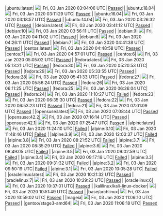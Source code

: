 |ubuntu:latest| ![](https://neilpang.github.io/acmetest/status/ubuntu-latest.svg?1578020646)| Fri, 03 Jan 2020 03:04:06 UTC| [Passed](https://github.com/Neilpang/acmetest/blob/master/logs/ubuntu-latest.out) |
|ubuntu:18.04| ![](https://neilpang.github.io/acmetest/status/ubuntu-18.04.svg?1578021089)| Fri, 03 Jan 2020 03:11:29 UTC| [Passed](https://github.com/Neilpang/acmetest/blob/master/logs/ubuntu-18.04.out) |
|ubuntu:16.04| ![](https://neilpang.github.io/acmetest/status/ubuntu-16.04.svg?1578021537)| Fri, 03 Jan 2020 03:18:57 UTC| [Passed](https://github.com/Neilpang/acmetest/blob/master/logs/ubuntu-16.04.out) |
|ubuntu:14.04| ![](https://neilpang.github.io/acmetest/status/ubuntu-14.04.svg?1578021992)| Fri, 03 Jan 2020 03:26:32 UTC| [Passed](https://github.com/Neilpang/acmetest/blob/master/logs/ubuntu-14.04.out) |
|debian:latest| ![](https://neilpang.github.io/acmetest/status/debian-latest.svg?1578022872)| Fri, 03 Jan 2020 03:41:12 UTC| [Passed](https://github.com/Neilpang/acmetest/blob/master/logs/debian-latest.out) |
|debian:10| ![](https://neilpang.github.io/acmetest/status/debian-10.svg?1578023771)| Fri, 03 Jan 2020 03:56:11 UTC| [Passed](https://github.com/Neilpang/acmetest/blob/master/logs/debian-10.out) |
|debian:9| ![](https://neilpang.github.io/acmetest/status/debian-9.svg?1578024662)| Fri, 03 Jan 2020 04:11:02 UTC| [Passed](https://github.com/Neilpang/acmetest/blob/master/logs/debian-9.out) |
|debian:8| ![](https://neilpang.github.io/acmetest/status/debian-8.svg?1578025571)| Fri, 03 Jan 2020 04:26:11 UTC| [Passed](https://github.com/Neilpang/acmetest/blob/master/logs/debian-8.out) |
|debian:7| ![](https://neilpang.github.io/acmetest/status/debian-7.svg?1578026498)| Fri, 03 Jan 2020 04:41:38 UTC| [Passed](https://github.com/Neilpang/acmetest/blob/master/logs/debian-7.out) |
|centos:latest| ![](https://neilpang.github.io/acmetest/status/centos-latest.svg?1578026938)| Fri, 03 Jan 2020 04:48:58 UTC| [Passed](https://github.com/Neilpang/acmetest/blob/master/logs/centos-latest.out) |
|centos:7| ![](https://neilpang.github.io/acmetest/status/centos-7.svg?1578027421)| Fri, 03 Jan 2020 04:57:01 UTC| [Passed](https://github.com/Neilpang/acmetest/blob/master/logs/centos-7.out) |
|centos:6| ![](https://neilpang.github.io/acmetest/status/centos-6.svg?1578027902)| Fri, 03 Jan 2020 05:05:02 UTC| [Passed](https://github.com/Neilpang/acmetest/blob/master/logs/centos-6.out) |
|fedora:latest| ![](https://neilpang.github.io/acmetest/status/fedora-latest.svg?1578028401)| Fri, 03 Jan 2020 05:13:21 UTC| [Passed](https://github.com/Neilpang/acmetest/blob/master/logs/fedora-latest.out) |
|fedora:30| ![](https://neilpang.github.io/acmetest/status/fedora-30.svg?1578028853)| Fri, 03 Jan 2020 05:20:53 UTC| [Passed](https://github.com/Neilpang/acmetest/blob/master/logs/fedora-30.out) |
|fedora:29| ![](https://neilpang.github.io/acmetest/status/fedora-29.svg?1578029635)| Fri, 03 Jan 2020 05:33:55 UTC| [Passed](https://github.com/Neilpang/acmetest/blob/master/logs/fedora-29.out) |
|fedora:28| ![](https://neilpang.github.io/acmetest/status/fedora-28.svg?1578030093)| Fri, 03 Jan 2020 05:41:33 UTC| [Passed](https://github.com/Neilpang/acmetest/blob/master/logs/fedora-28.out) |
|fedora:27| ![](https://neilpang.github.io/acmetest/status/fedora-27.svg?1578030984)| Fri, 03 Jan 2020 05:56:24 UTC| [Passed](https://github.com/Neilpang/acmetest/blob/master/logs/fedora-27.out) |
|fedora:26| ![](https://neilpang.github.io/acmetest/status/fedora-26.svg?1578031885)| Fri, 03 Jan 2020 06:11:25 UTC| [Passed](https://github.com/Neilpang/acmetest/blob/master/logs/fedora-26.out) |
|fedora:25| ![](https://neilpang.github.io/acmetest/status/fedora-25.svg?1578032764)| Fri, 03 Jan 2020 06:26:04 UTC| [Passed](https://github.com/Neilpang/acmetest/blob/master/logs/fedora-25.out) |
|fedora:24| ![](https://neilpang.github.io/acmetest/status/fedora-24.svg?1578049827)| Fri, 03 Jan 2020 11:10:27 UTC| [Failed](https://github.com/Neilpang/acmetest/blob/master/logs/fedora-24.out) |
|fedora:23| ![](https://neilpang.github.io/acmetest/status/fedora-23.svg?1578033330)| Fri, 03 Jan 2020 06:35:30 UTC| [Passed](https://github.com/Neilpang/acmetest/blob/master/logs/fedora-23.out) |
|fedora:22| ![](https://neilpang.github.io/acmetest/status/fedora-22.svg?1578034403)| Fri, 03 Jan 2020 06:53:23 UTC| [Passed](https://github.com/Neilpang/acmetest/blob/master/logs/fedora-22.out) |
|fedora:21| ![](https://neilpang.github.io/acmetest/status/fedora-21.svg?1578034869)| Fri, 03 Jan 2020 07:01:09 UTC| [Passed](https://github.com/Neilpang/acmetest/blob/master/logs/fedora-21.out) |
|opensuse:latest| ![](https://neilpang.github.io/acmetest/status/opensuse-latest.svg?1578035324)| Fri, 03 Jan 2020 07:08:44 UTC| [Passed](https://github.com/Neilpang/acmetest/blob/master/logs/opensuse-latest.out) |
|opensuse:42.2| ![](https://neilpang.github.io/acmetest/status/opensuse-42.2.svg?1578035774)| Fri, 03 Jan 2020 07:16:14 UTC| [Passed](https://github.com/Neilpang/acmetest/blob/master/logs/opensuse-42.2.out) |
|opensuse:42.1| ![](https://neilpang.github.io/acmetest/status/opensuse-42.1.svg?1578036347)| Fri, 03 Jan 2020 07:25:47 UTC| [Passed](https://github.com/Neilpang/acmetest/blob/master/logs/opensuse-42.1.out) |
|alpine:latest| ![](https://neilpang.github.io/acmetest/status/alpine-latest.svg?1578050650)| Fri, 03 Jan 2020 11:24:10 UTC| [Failed](https://github.com/Neilpang/acmetest/blob/master/logs/alpine-latest.out) |
|alpine:3.10| ![](https://neilpang.github.io/acmetest/status/alpine-3.10.svg?1578052126)| Fri, 03 Jan 2020 11:48:46 UTC| [Failed](https://github.com/Neilpang/acmetest/blob/master/logs/alpine-3.10.out) |
|alpine:3.9| ![](https://neilpang.github.io/acmetest/status/alpine-3.9.svg?1578053017)| Fri, 03 Jan 2020 12:03:37 UTC| [Failed](https://github.com/Neilpang/acmetest/blob/master/logs/alpine-3.9.out) |
|alpine:3.8| ![](https://neilpang.github.io/acmetest/status/alpine-3.8.svg?1578039712)| Fri, 03 Jan 2020 08:21:52 UTC| [Failed](https://github.com/Neilpang/acmetest/blob/master/logs/alpine-3.8.out) |
|alpine:3.7| ![](https://neilpang.github.io/acmetest/status/alpine-3.7.svg?1578040529)| Fri, 03 Jan 2020 08:35:29 UTC| [Failed](https://github.com/Neilpang/acmetest/blob/master/logs/alpine-3.7.out) |
|alpine:3.6| ![](https://neilpang.github.io/acmetest/status/alpine-3.6.svg?1578041345)| Fri, 03 Jan 2020 08:49:05 UTC| [Failed](https://github.com/Neilpang/acmetest/blob/master/logs/alpine-3.6.out) |
|alpine:3.5| ![](https://neilpang.github.io/acmetest/status/alpine-3.5.svg?1578042179)| Fri, 03 Jan 2020 09:02:59 UTC| [Failed](https://github.com/Neilpang/acmetest/blob/master/logs/alpine-3.5.out) |
|alpine:3.4| ![](https://neilpang.github.io/acmetest/status/alpine-3.4.svg?1578043036)| Fri, 03 Jan 2020 09:17:16 UTC| [Failed](https://github.com/Neilpang/acmetest/blob/master/logs/alpine-3.4.out) |
|alpine:3.3| ![](https://neilpang.github.io/acmetest/status/alpine-3.3.svg?1578043892)| Fri, 03 Jan 2020 09:31:32 UTC| [Failed](https://github.com/Neilpang/acmetest/blob/master/logs/alpine-3.3.out) |
|alpine:3.2| ![](https://neilpang.github.io/acmetest/status/alpine-3.2.svg?1578045019)| Fri, 03 Jan 2020 09:50:19 UTC| [Failed](https://github.com/Neilpang/acmetest/blob/master/logs/alpine-3.2.out) |
|alpine:3.1| ![](https://neilpang.github.io/acmetest/status/alpine-3.1.svg?1578045928)| Fri, 03 Jan 2020 10:05:28 UTC| [Failed](https://github.com/Neilpang/acmetest/blob/master/logs/alpine-3.1.out) |
|oraclelinux:latest| ![](https://neilpang.github.io/acmetest/status/oraclelinux-latest.svg?1578046892)| Fri, 03 Jan 2020 10:21:32 UTC| [Passed](https://github.com/Neilpang/acmetest/blob/master/logs/oraclelinux-latest.out) |
|oraclelinux:7| ![](https://neilpang.github.io/acmetest/status/oraclelinux-7.svg?1578047363)| Fri, 03 Jan 2020 10:29:23 UTC| [Passed](https://github.com/Neilpang/acmetest/blob/master/logs/oraclelinux-7.out) |
|oraclelinux:6| ![](https://neilpang.github.io/acmetest/status/oraclelinux-6.svg?1578047821)| Fri, 03 Jan 2020 10:37:01 UTC| [Passed](https://github.com/Neilpang/acmetest/blob/master/logs/oraclelinux-6.out) |
|kalilinux/kali-linux-docker| ![](https://neilpang.github.io/acmetest/status/kalilinux-kali-linux-docker.svg?1578048709)| Fri, 03 Jan 2020 10:51:49 UTC| [Passed](https://github.com/Neilpang/acmetest/blob/master/logs/kalilinux-kali-linux-docker.out) |
|base/archlinux| ![](https://neilpang.github.io/acmetest/status/base-archlinux.svg?1578049142)| Fri, 03 Jan 2020 10:59:02 UTC| [Passed](https://github.com/Neilpang/acmetest/blob/master/logs/base-archlinux.out) |
|mageia| ![](https://neilpang.github.io/acmetest/status/mageia.svg?1578049570)| Fri, 03 Jan 2020 11:06:10 UTC| [Passed](https://github.com/Neilpang/acmetest/blob/master/logs/mageia.out) |
|gentoo/stage3-amd64| ![](https://neilpang.github.io/acmetest/status/gentoo-stage3-amd64.svg?1578049698)| Fri, 03 Jan 2020 11:08:18 UTC| [Passed](https://github.com/Neilpang/acmetest/blob/master/logs/gentoo-stage3-amd64.out) |
